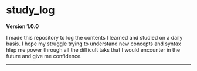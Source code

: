 # study_log

**Version 1.0.0**

I made this repository to log the contents I learned and studied on a daily basis. I hope my struggle trying to understand new concepts and syntax hlep me power through all the difficult taks that I would encounter in the future and give me confidence.

---
